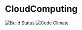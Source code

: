 CloudComputing
==============
[![Build Status](https://travis-ci.org/Thu-SaaS-CloudComputing/CloudComputing.png?branch=master)](https://travis-ci.org/Thu-SaaS-CloudComputing/CloudComputing)
[![Code Climate](https://codeclimate.com/github/Thu-SaaS-CloudComputing/CloudComputing.png)](https://codeclimate.com/github/Thu-SaaS-CloudComputing/CloudComputing)
